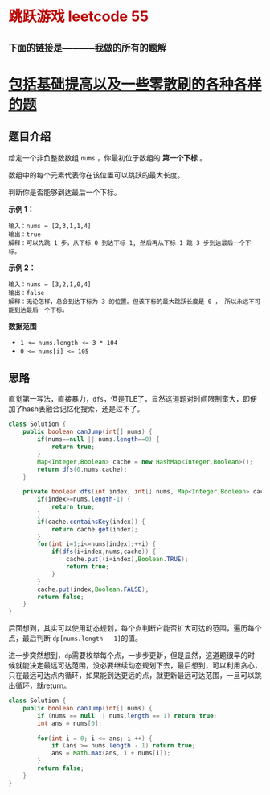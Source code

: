 # <font color="bb000">跳跃游戏 leetcode 55</font>

## **`下面的链接是——————我做的所有的题解`**

# [包括基础提高以及一些零散刷的各种各样的题](https://www.acwing.com/blog/content/33005/) 

## 题目介绍

给定一个非负整数数组 `nums` ，你最初位于数组的 **第一个下标** 。

数组中的每个元素代表你在该位置可以跳跃的最大长度。

判断你是否能够到达最后一个下标。

**示例 1：**

```
输入：nums = [2,3,1,1,4]
输出：true
解释：可以先跳 1 步，从下标 0 到达下标 1, 然后再从下标 1 跳 3 步到达最后一个下标。
```

**示例 2：**

```
输入：nums = [3,2,1,0,4]
输出：false
解释：无论怎样，总会到达下标为 3 的位置。但该下标的最大跳跃长度是 0 ， 所以永远不可能到达最后一个下标。
```

 

**数据范围**

- `1 <= nums.length <= 3 * 104`
- `0 <= nums[i] <= 105`

## 思路

直觉第一写法，直接暴力，`dfs`，但是TLE了，显然这道题对时间限制蛮大，即便加了hash表融合记忆化搜索，还是过不了。

```java
class Solution {
    public boolean canJump(int[] nums) {
        if(nums==null || nums.length==0) {
            return true;
        }
        Map<Integer,Boolean> cache = new HashMap<Integer,Boolean>();
        return dfs(0,nums,cache);
    }
    
    private boolean dfs(int index, int[] nums, Map<Integer,Boolean> cache) {
        if(index>=nums.length-1) {
            return true;
        }
        if(cache.containsKey(index)) {
            return cache.get(index);
        }
        for(int i=1;i<=nums[index];++i) {
            if(dfs(i+index,nums,cache)) {
                cache.put((i+index),Boolean.TRUE);
                return true;
            }
        }
        cache.put(index,Boolean.FALSE);
        return false;
    }
}	
```



后面想到，其实可以使用动态规划，每个点判断它能否扩大可达的范围，遍历每个点，最后判断 `dp[nums.length - 1]`的值。

进一步突然想到，`dp`需要枚举每个点，一步步更新，但是显然，这道题很早的时候就能决定最远可达范围，没必要继续动态规划下去，最后想到，可以利用贪心，只在最远可达点内循环，如果能到达更远的点，就更新最远可达范围，一旦可以跳出循环，就return。

```java
class Solution {
    public boolean canJump(int[] nums) {
        if (nums == null || nums.length == 1) return true;
        int ans = nums[0];
        
        for(int i = 0; i <= ans; i ++) {
            if (ans >= nums.length - 1) return true;
            ans = Math.max(ans, i + nums[i]);
        }
        return false;
    }
}
```









